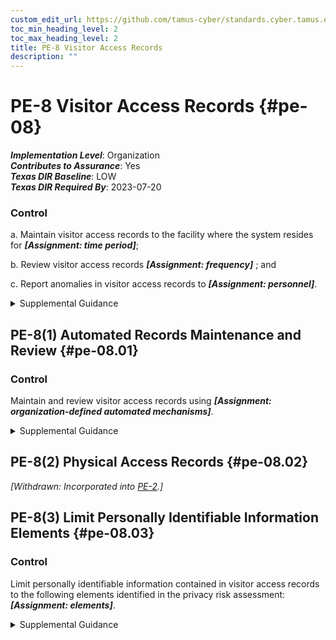 ```yaml
---
custom_edit_url: https://github.com/tamus-cyber/standards.cyber.tamus.edu/tree/main/static/content/tamus.edu/TAMUS_profile.xml
toc_min_heading_level: 2
toc_max_heading_level: 2
title: PE-8 Visitor Access Records
description: ""
---
```


# PE-8 Visitor Access Records {#pe-08}

_**Implementation Level**_: Organization\
_**Contributes to Assurance**_: Yes\
_**Texas DIR Baseline**_: LOW\
_**Texas DIR Required By**_: 2023-07-20

### Control

a. Maintain visitor access records to the facility where the system resides for _**[Assignment: time period]**_;

b. Review visitor access records _**[Assignment: frequency]**_ ; and

c. Report anomalies in visitor access records to _**[Assignment: personnel]**_.

<details>
  <summary>Supplemental Guidance</summary>

a. Maintain visitor access records to the facility where the system resides for _**[Assignment: time period]**_;

b. Review visitor access records _**[Assignment: frequency]**_ ; and

c. Report anomalies in visitor access records to _**[Assignment: personnel]**_.

</details>

## PE-8(1) Automated Records Maintenance and Review {#pe-08.01}

### Control

Maintain and review visitor access records using _**[Assignment: organization-defined automated mechanisms]**_.

<details>
  <summary>Supplemental Guidance</summary>

Maintain and review visitor access records using _**[Assignment: organization-defined automated mechanisms]**_.

</details>

## PE-8(2) Physical Access Records {#pe-08.02}

_[Withdrawn: Incorporated into [PE-2](../pe/pe-02#pe-02).]_

## PE-8(3) Limit Personally Identifiable Information Elements {#pe-08.03}

### Control

Limit personally identifiable information contained in visitor access records to the following elements identified in the privacy risk assessment: _**[Assignment: elements]**_.

<details>
  <summary>Supplemental Guidance</summary>

Limit personally identifiable information contained in visitor access records to the following elements identified in the privacy risk assessment: _**[Assignment: elements]**_.

</details>

